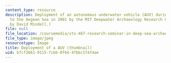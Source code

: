 ```yaml
---
content_type: resource
description: Deployment of an autonomous underwater vehicle (AUV) during an expedition
  to the Aegean Sea in 2001 by the MIT Deepwater Archaeology Research Group. (Photo
  by David Mindell.)
file: null
file_location: /coursemedia/sts-467-research-seminar-in-deep-sea-archaeology-spring-2002/bfcf266191157cbb8f6447bbc574f4ae_sts-467s02-th.jpg
file_type: image/jpeg
resourcetype: Image
title: Deployment of a AUV (thumbnail)
uid: bfcf2661-9115-7cbb-8f64-47bbc574f4ae
---
```

